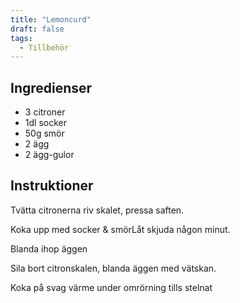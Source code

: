 ```yaml
---
title: "Lemoncurd"
draft: false
tags:
  - Tillbehör
---
```


## Ingredienser
- 3 citroner
- 1dl socker
- 50g smör
- 2 ägg
- 2 ägg-gulor

## Instruktioner
Tvätta citronerna riv skalet, pressa saften.

Koka upp med socker & smörLåt skjuda någon minut.

Blanda ihop äggen

Sila bort citronskalen, blanda äggen med vätskan.

Koka på svag värme under omrörning tills stelnat


